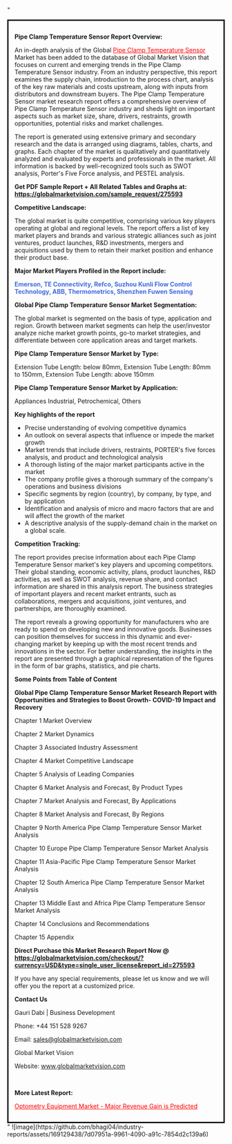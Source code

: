 "<div style='border: 3px solid black; padding: 1em;'>

<strong>Pipe Clamp Temperature Sensor Report Overview:</strong>

An in-depth analysis of the Global <a style='color: #ff0000;' href='https://globalmarketvision.com/reports/global-pipe-clamp-temperature-sensor-market/275593'>Pipe Clamp Temperature Sensor</a> Market has been added to the database of Global Market Vision that focuses on current and emerging trends in the Pipe Clamp Temperature Sensor industry. From an industry perspective, this report examines the supply chain, introduction to the process chart, analysis of the key raw materials and costs upstream, along with inputs from distributors and downstream buyers. The Pipe Clamp Temperature Sensor market research report offers a comprehensive overview of Pipe Clamp Temperature Sensor industry and sheds light on important aspects such as market size, share, drivers, restraints, growth opportunities, potential risks and market challenges.

The report is generated using extensive primary and secondary research and the data is arranged using diagrams, tables, charts, and graphs. Each chapter of the market is qualitatively and quantitatively analyzed and evaluated by experts and professionals in the market. All information is backed by well-recognized tools such as SWOT analysis, Porter's Five Force analysis, and PESTEL analysis.

<strong>Get PDF Sample Report + All Related Tables and Graphs at</strong><strong>:</strong><strong> <a style='color: #ff0000;' href='https://globalmarketvision.com/sample_request/275593?utm_source=linkedinPulse&utm_medium=SN&utm_campaign=SN'><strong>https://globalmarketvision.com/sample_request/275593</strong></a></strong>

<strong>Competitive Landscape:</strong>

The global market is quite competitive, comprising various key players operating at global and regional levels. The report offers a list of key market players and brands and various strategic alliances such as joint ventures, product launches, R&amp;D investments, mergers and acquisitions used by them to retain their market position and enhance their product base.

<strong>Major Market Players Profiled in the Report include:</strong>

<strong style='color: #4169e1;'>Emerson, TE Connectivity, Refco, Suzhou Kunli Flow Control Technology, ABB, Thermometrics, Shenzhen Fuwen Sensing</strong>

<strong>Global Pipe Clamp Temperature Sensor Market Segmentation:</strong>

The global market is segmented on the basis of type, application and region. Growth between market segments can help the user/investor analyze niche market growth points, go-to market strategies, and differentiate between core application areas and target markets.

<strong>Pipe Clamp Temperature Sensor Market by Type</strong><strong>:</strong>

Extension Tube Length: below 80mm, Extension Tube Length: 80mm to 150mm, Extension Tube Length: above 150mm

<strong>Pipe Clamp Temperature Sensor Market by</strong><strong> Application:</strong>

Appliances Industrial, Petrochemical, Others

<strong>Key highlights of the report</strong>
<ul>
  <li>Precise understanding of evolving competitive dynamics</li>
  <li>An outlook on several aspects that influence or impede the market growth</li>
  <li>Market trends that include drivers, restraints, PORTER's five forces analysis, and product and technological analysis</li>
  <li>A thorough listing of the major market participants active in the market</li>
  <li>The company profile gives a thorough summary of the company's operations and business divisions</li>
  <li>Specific segments by region (country), by company, by type, and by application</li>
  <li>Identification and analysis of micro and macro factors that are and will affect the growth of the market</li>
  <li>A descriptive analysis of the supply-demand chain in the market on a global scale.</li>
</ul>
<strong>Competition Tracking:</strong>

The report provides precise information about each Pipe Clamp Temperature Sensor market's key players and upcoming competitors. Their global standing, economic activity, plans, product launches, R&amp;D activities, as well as SWOT analysis, revenue share, and contact information are shared in this analysis report. The business strategies of important players and recent market entrants, such as collaborations, mergers and acquisitions, joint ventures, and partnerships, are thoroughly examined.

The report reveals a growing opportunity for manufacturers who are ready to spend on developing new and innovative goods. Businesses can position themselves for success in this dynamic and ever-changing market by keeping up with the most recent trends and innovations in the sector. For better understanding, the insights in the report are presented through a graphical representation of the figures in the form of bar graphs, statistics, and pie charts.

<strong>Some Points from Table of Content</strong>

<strong>Global Pipe Clamp Temperature Sensor Market Research Report with Opportunities and Strategies to Boost Growth- COVID-19 Impact and Recovery</strong>

Chapter 1 Market Overview

Chapter 2 Market Dynamics

Chapter 3 Associated Industry Assessment

Chapter 4 Market Competitive Landscape

Chapter 5 Analysis of Leading Companies

Chapter 6 Market Analysis and Forecast, By Product Types

Chapter 7 Market Analysis and Forecast, By Applications

Chapter 8 Market Analysis and Forecast, By Regions

Chapter 9 North America Pipe Clamp Temperature Sensor Market Analysis

Chapter 10 Europe Pipe Clamp Temperature Sensor Market Analysis

Chapter 11 Asia-Pacific Pipe Clamp Temperature Sensor Market Analysis

Chapter 12 South America Pipe Clamp Temperature Sensor Market Analysis

Chapter 13 Middle East and Africa Pipe Clamp Temperature Sensor Market Analysis

Chapter 14 Conclusions and Recommendations

Chapter 15 Appendix

<strong>Direct Purchase this Market Research Report Now @ <a style='color: #ff0000;' href='https://globalmarketvision.com/checkout/?currency=USD&type=single_user_license&report_id=275593?utm_source=linkedinPulse&utm_medium=SN&utm_campaign=SN'><strong>https://globalmarketvision.com/checkout/?currency=USD&type=single_user_license&report_id=275593</strong></a></strong>

If you have any special requirements, please let us know and we will offer you the report at a customized price.
<p id='ember58' class='ember-view reader-content-blocks__paragraph'><strong>Contact Us</strong></p>
<p id='ember59' class='ember-view reader-content-blocks__paragraph'>Gauri Dabi | Business Development</p>
<p id='ember60' class='ember-view reader-content-blocks__paragraph'>Phone: +44 151 528 9267</p>
Email: <a href='mailto:sales@globalmarketvision.com'>sales@globalmarketvision.com</a>

Global Market Vision

Website: <a href='http://www.globalmarketvision.com/'>www.globalmarketvision.com</a>

&nbsp;

<strong>More Latest Report:</strong>

<a style='color: #ff0000;' href='https://medium.com/@apurvashinde1994/optometry-equipment-market-major-revenue-gain-is-predicted-8ac6941fabc4'>Optometry Equipment Market - Major Revenue Gain is Predicted</a>

</div>"
![image](https://github.com/bhagi04/industry-reports/assets/169129438/7d07951a-9961-4090-a91c-7854d2c139a6)
